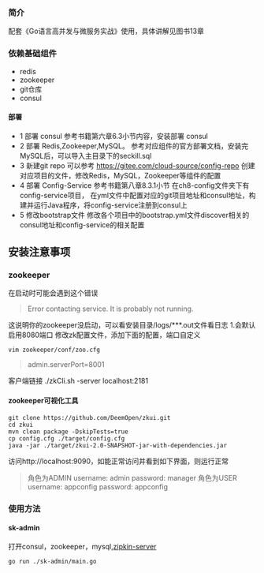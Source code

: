 ### 简介
配套《Go语言高并发与微服务实战》使用，具体讲解见图书13章

### 依赖基础组件
- redis
- zookeeper
- git仓库
- consul

#### 部署
- 1 部署 consul 
参考书籍第六章6.3小节内容，安装部署 consul
- 2 部署 Redis,Zookeeper,MySQL。
参考对应组件的官方部署文档，安装完MySQL后，可以导入主目录下的seckill.sql
- 3 新建git repo
可以参考 https://gitee.com/cloud-source/config-repo 创建对应项目的文件，修改Redis，MySQL，Zookeeper等组件的配置
- 4 部署 Config-Service
参考书籍第八章8.3.1小节 在ch8-config文件夹下有 config-service项目，
在yml文件中配置对应的git项目地址和consul地址，构建并运行Java程序，将config-service注册到consul上
- 5 修改bootstrap文件
修改各个项目中的bootstrap.yml文件discover相关的consul地址和config-service的相关配置

## 安装注意事项
### zookeeper
在启动时可能会遇到这个错误  
>Error contacting service. It is probably not running.  

这说明你的zookeeper没启动，可以看安装目录/logs/***.out文件看日志 
1.会默认启用8080端口
修改zk配置文件，添加下面的配置，端口自定义  

    vim zookeeper/conf/zoo.cfg 
>admin.serverPort=8001

客户端链接
    ./zkCli.sh -server localhost:2181
#### zookeeper可视化工具
    git clone https://github.com/DeemOpen/zkui.git
    cd zkui
    mvn clean package -DskipTests=true
    cp config.cfg ./target/config.cfg
    java -jar ./target/zkui-2.0-SNAPSHOT-jar-with-dependencies.jar
访问http://localhost:9090，如能正常访问并看到如下界面，则运行正常
>角色为ADMIN
username: admin
password: manager
角色为USER
username: appconfig
password: appconfig

### 使用方法
#### sk-admin
打开consul，zookeeper，mysql,[zipkin-server](https://github.com/openzipkin/zipkin)


    go run ./sk-admin/main.go 